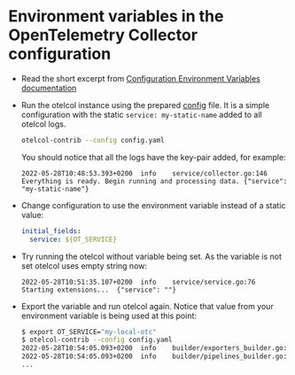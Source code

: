 # Environment variables in the OpenTelemetry Collector configuration

* Read the short excerpt from [Configuration Environment Variables documentation](https://opentelemetry.io/docs/collector/configuration/#configuration-environment-variables)

* Run the otelcol instance using the prepared [config](config.yaml) file. It is a simple configuration with the static `service: my-static-name` added to all otelcol logs.

  ```bash
  otelcol-contrib --config config.yaml
  ```

  You should notice that all the logs have the key-pair added, for example:

  ```text
  2022-05-28T10:48:53.393+0200	info	service/collector.go:146	Everything is ready. Begin running and processing data.	{"service": "my-static-name"}
  ```

* Change configuration to use the environment variable instead of a static value:

  ```yaml
  initial_fields:
    service: ${OT_SERVICE}
  ```

* Try running the otelcol without variable being set. As the variable is not set otelcol uses empty string now:

  ```text
  2022-05-28T10:51:35.107+0200	info	service/service.go:76	Starting extensions...	{"service": ""}
  ```

* Export the variable and run otelcol again. Notice that value from your environment variable is being used at this point:

  ```bash
  $ export OT_SERVICE="my-local-otc"
  $ otelcol-contrib --config config.yaml
  2022-05-28T10:54:05.093+0200	info	builder/exporters_builder.go:255	Exporter was built.	{"service": "my-local-otc", "kind": "exporter", "name": "logging"}
  2022-05-28T10:54:05.093+0200	info	builder/pipelines_builder.go:224	Pipeline was built.	{"service": "my-local-otc", "kind": "pipeline", "name": "logs"}
  ...
  ```
